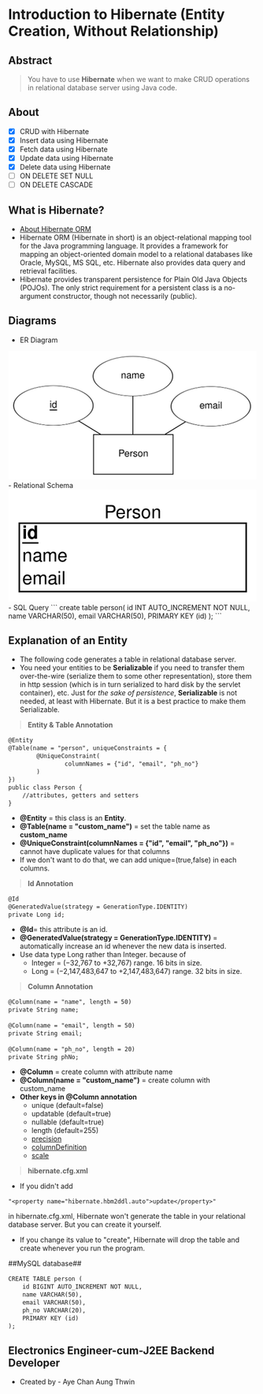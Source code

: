 # Introduction to Hibernate (Entity Creation, Without Relationship)
## Abstract
> You have to use **Hibernate** when we want to make CRUD operations in relational database server using Java code.

## About
- [X] CRUD with Hibernate
- [X] Insert data using Hibernate
- [X] Fetch data using Hibernate
- [X] Update data using Hibernate
- [X] Delete data using Hibernate
- [ ] ON DELETE SET NULL
- [ ] ON DELETE CASCADE

## What is Hibernate?
- [About Hibernate ORM](https://hibernate.org/orm/)
- Hibernate ORM (Hibernate in short) is an object-relational mapping tool for the Java programming language. It provides a framework for mapping an object-oriented domain model to a relational databases like Oracle, MySQL, MS SQL, etc. Hibernate also provides data query and retrieval facilities.
- Hibernate provides transparent persistence for Plain Old Java Objects (POJOs). The only strict requirement for a persistent class is a no-argument constructor, though not necessarily (public).

## Diagrams
- ER Diagram
<img src="images/ER_Diagram.png" alt="Person with 3 attributes, ER Diagram">
- Relational Schema
<img src="images/Relational_Schema.png" alt="Person with 3 attributes, Relational Schema">
- SQL Query
```
create table person(
	id INT AUTO_INCREMENT NOT NULL,
	name VARCHAR(50),
	email VARCHAR(50),
	PRIMARY KEY (id)
);
```

## Explanation of an Entity
- The following code generates a table in relational database server.
- You need your entities to be **Serializable** if you need to transfer them over-the-wire (serialize them to some other representation), store them in http session (which is in turn serialized to hard disk by the servlet container), etc. Just for _the sake of persistence_, **Serializable** is not needed, at least with Hibernate. But it is a best practice to make them Serializable.
> __Entity & Table Annotation__
```
@Entity
@Table(name = "person", uniqueConstraints = {
		@UniqueConstraint(
				columnNames = {"id", "email", "ph_no"}
		)
})
public class Person {
	//attributes, getters and setters
}
```
   - **@Entity** = this class is an **Entity**. 
   - **@Table(name = "custom_name")** = set the table name as **custom_name**
   - **@UniqueConstraint(columnNames = {"id", "email", "ph_no"})** = cannot have duplicate values for that columns
   - If we don't want to do that, we can add unique=(true,false) in each columns.
   
> __Id Annotation__
```
@Id
@GeneratedValue(strategy = GenerationType.IDENTITY)
private Long id;  
```
  - **@Id**= this attribute is an id.
  - **@GeneratedValue(strategy = GenerationType.IDENTITY)** = automatically increase an id whenever the new data is inserted.
  - Use data type Long rather than Integer. because of
     - Integer = (−32,767 to +32,767) range. 16 bits in size.
     - Long = (−2,147,483,647 to +2,147,483,647) range. 32 bits in size.

> __Column Annotation__
```
@Column(name = "name", length = 50)
private String name;

@Column(name = "email", length = 50)
private String email;
	
@Column(name = "ph_no", length = 20)
private String phNo;
```
   - **@Column** = create column with attribute name
   - **@Column(name = "custom_name")** = create column with custom_name
   - **Other keys in @Column annotation**
      - unique (default=false)
      - updatable (default=true)
      - nullable (default=true)
      - length (default=255)
      - [precision](https://stackoverflow.com/questions/4078559/how-to-specify-doubles-precision-on-hibernate)
      - [columnDefinition](https://stackoverflow.com/questions/16078681/what-properties-does-column-columndefinition-make-redundant)
      - [scale](https://stackoverflow.com/questions/4078559/how-to-specify-doubles-precision-on-hibernate)

> __hibernate.cfg.xml__
- If you didn't add
```
"<property name="hibernate.hbm2ddl.auto">update</property>"
```
in hibernate.cfg.xml, Hibernate won't generate the table in your relational database server. But you can create it yourself.
- If you change its value to "create", Hibernate will drop the table and create whenever you run the program.

##MySQL database##
```
CREATE TABLE person (
	id BIGINT AUTO_INCREMENT NOT NULL,
	name VARCHAR(50),
	email VARCHAR(50),
	ph_no VARCHAR(20),
	PRIMARY KEY (id)
);
```
## Electronics Engineer-cum-J2EE Backend Developer ##
-  Created by - Aye Chan Aung Thwin
